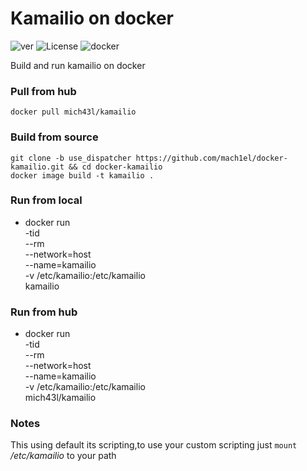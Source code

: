 # Kamailio on docker 
![ver](https://img.shields.io/github/v/release/mach1el/docker-kamailio?color=red&style=plastic)
![License](https://img.shields.io/github/license/mach1el/docker-kamailio?color=yellow&style=plastic)
![docker](https://img.shields.io/badge/docker-container-violet)

Build and run kamailio on docker

### Pull from hub
	docker pull mich43l/kamailio

### Build from source
	git clone -b use_dispatcher https://github.com/mach1el/docker-kamailio.git && cd docker-kamailio
	docker image build -t kamailio .
	
### Run from local
*	docker run \
	-tid \
	--rm \
	--network=host \
	--name=kamailio \
	-v /etc/kamailio:/etc/kamailio \
	kamailio 

### Run from hub
* docker run \
	-tid \
	--rm \
	--network=host \
	--name=kamailio \
	-v /etc/kamailio:/etc/kamailio \
	mich43l/kamailio 

### Notes

This using default its scripting,to use your custom scripting just `mount` */etc/kamailio* to your path